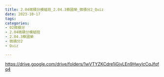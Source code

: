 ```yaml
---
title: 2.04微積分模組班_2.04.3蔡國榮_微積分2_Quiz
date: 2023-10-17
tags: 
categories:
- 02微積分
- 2.04微積分模組班
- 2.04.3蔡國榮
- 微積分2
- Quiz

---
```

https://drive.google.com/drive/folders/1wVTYZKCdre1iGjvLEn9HwyIcCqJfqfq4
